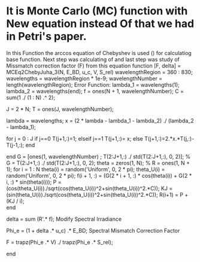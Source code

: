   It is Monte Carlo (MC) function with New equation instead Of  that we had in Petri's paper.
= 
In this Function the arccos equation of Chebyshev is used () for calculatiog base function.
 Next step was calculating of  and last step was study of Missmatch correction factor (F) from this equation 
function [F, delta] = MCEq2ChebyJuha_3(N, E_BD, u_c, V, S_rel)
wavelengthRegion = 360 : 830;
wavelengths = wavelengthRegion * 1e-9;
wavelengthNumber = length(wavelengthRegion);
Error Function:
lambda_1 = wavelengths(1);
lambda_2 = wavelengths(end);
f = ones(N + 1, wavelengthNumber);
C = sum(1 ./ (1 : N) .^ 2);

J = 2 * N;
T = ones(J, wavelengthNumber);

lambda = wavelengths;
x = (2 * lambda - lambda_1 - lambda_2) ./ (lambda_2 - lambda_1);

for j = 0 : J
    if j==0
        T(j+1,:)=1;
    elseif j==1
        T(j+1,:)= x;
    else 
        T(j+1,:)=2.*x.*T(j,:)-T(j-1,:);
    end
        
end
G = [ones(1, wavelengthNumber) ; T(2:J+1,:) ./ std(T(2:J+1,:), 0, 2)];
% G =  T(2:J+1,:) ./ std(T(2:J+1,:), 0, 2);
theta = zeros(1, N);
% R = ones(1, N + 1);
for i = 1 : N
    theta(i) = random('Uniform', 0, 2 * pi);
    theta_U(i) = random('Uniform', 0, 2 * pi);
    f(i + 1, :) =  (G(2 * i + 1, :) * cos(theta(i)) + G(2 * i, :) * sin(theta(i)));
    P = (cos(theta_U(i))./sqrt(cos(theta_U(i))^2+sin(theta_U(i))^2.*C));
    KJ = (sin(theta_U(i))./sqrt(cos(theta_U(i))^2+sin(theta_U(i))^2.*C));
    R(i+1) = P + (KJ / i);  
end

delta =  sum (R'.* f);
Modify Spectral Irradiance
 
Phi_e = (1 + delta .* u_c) .* E_BD; 
Spectral Mismatch Correction Factor

F = trapz(Phi_e .* V) ./ trapz(Phi_e .* S_rel);

end

